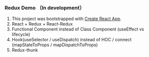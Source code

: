 ### Redux Demo （In development）

1. This project was bootstrapped with [Create React App](https://github.com/facebook/create-react-app).
2. React + Redux + React-Redux
3. Functional Component instead of Class Component (useEffect vs lifecycle)
4. Hook(useSelector / useDispatch) instead of HOC / connect (mapStateToProps / mapDispatchToProps)
5. Redux-thunk